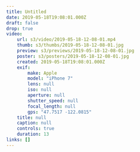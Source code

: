 ```yaml
---
title: Untitled
date: 2019-05-18T19:08:01.000Z
draft: false
drop: true
video:
    url: s3/video/2019-05-18-12-08-01.mp4
    thumb: s3/thumbs/2019-05-18-12-08-01.jpg
    preview: s3/previews/2019-05-18-12-08-01.jpg
    poster: s3/posters/2019-05-18-12-08-01.jpg
    created: 2019-05-18T19:08:01.000Z
    exif:
        make: Apple
        model: "iPhone 7"
        lens: null
        iso: null
        aperture: null
        shutter_speed: null
        focal_length: null
        gps: "47.7517 -122.0815"
    title: null
    caption: null
    controls: true
    duration: 13
links: []
---
```


